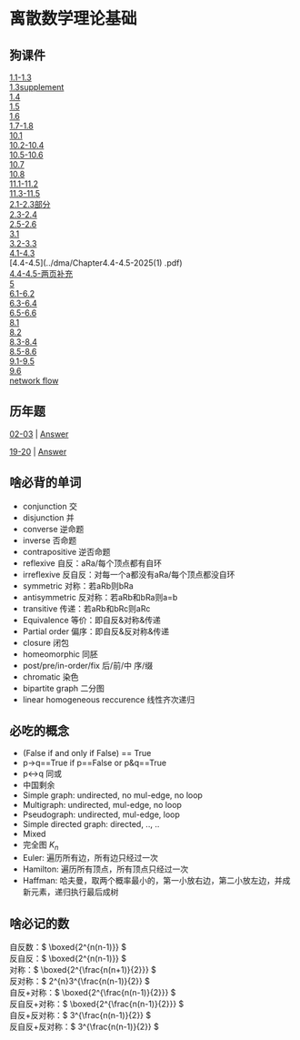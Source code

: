 # 离散数学理论基础

## 狗课件
[1.1-1.3](../dma/Chapter1.1-1.3-2025.pdf)  
[1.3supplement](../dma/Chapter1.3supplement-2025.pdf)  
[1.4](../dma/Chapter1.4-2025.pdf)  
[1.5](../dma/Chapter1.5-2025.pdf)  
[1.6](../dma/Chapter1.6-2025.pdf)  
[1.7-1.8](../dma/Chapter1.7-1.8-2025.pdf)  
[10.1](../dma/Chapter10.1-2025.pdf)  
[10.2-10.4](../dma/Chapter10.2-10.4-2025.pdf)  
[10.5-10.6](../dma/Chapter10.5-10.6-2025.pdf)  
[10.7](../dma/Chapter10.7-2025.pdf)  
[10.8](../dma/Chapter10.8-2025.pdf)  
[11.1-11.2](../dma/Chapter11.1-11.2-2025.pdf)  
[11.3-11.5](../dma/Chapter11.3-11.5-2025.pdf)  
[2.1-2.3部分](../dma/Chapter2.1-2.3部分-2025.pdf)  
[2.3-2.4](../dma/Chapter2.3-2.4-2025.pdf)  
[2.5-2.6](../dma/Chapter2.5-2.6-2025.pdf)  
[3.1](../dma/Chapter3.1-2025.pdf)  
[3.2-3.3](../dma/Chapter3.2-3.3-2025.pdf)  
[4.1-4.3](../dma/Chapter4.1-4.3-2025.pdf)  
[4.4-4.5](../dma/Chapter4.4-4.5-2025(1)  .pdf)  
[4.4-4.5-两页补充](../dma/Chapter4.4-4.5-两页补充.pdf)  
[5](../dma/Chapter5-2025.pdf)  
[6.1-6.2](../dma/Chapter6.1-6.2-2025.pdf)  
[6.3-6.4](../dma/Chapter6.3-6.4-2025.pdf)  
[6.5-6.6](../dma/Chapter6.5-6.6-2025.pdf)  
[8.1](../dma/Chapter8.1-2025.pdf)  
[8.2](../dma/Chapter8.2-2025.pdf)  
[8.3-8.4](../dma/Chapter8.3-8.4-2025.pdf)  
[8.5-8.6](../dma/Chapter8.5-8.6-2025.pdf)  
[9.1-9.5](../dma/Chapter9.1-9.5-2025.pdf)  
[9.6](../dma/Chapter9.6-2025.pdf)  
[network flow](../dma/networkflow2025.pdf)

## 历年题

[02-03](../dma/02-03期末(1).pdf) | [Answer](../dma/02-03答案(1).pdf)

[19-20](../dma/dm-fexam-19(1).pdf) | [Answer](../dma/dm-fexam-19key(1).pdf)

## 啥必背的单词

- conjunction 交
- disjunction 并
- converse 逆命题
- inverse 否命题
- contrapositive 逆否命题
- reflexive 自反：aRa/每个顶点都有自环
- irreflexive 反自反：对每一个a都没有aRa/每个顶点都没自环
- symmetric 对称：若aRb则bRa
- antisymmetric 反对称：若aRb和bRa则a=b
- transitive 传递：若aRb和bRc则aRc
- Equivalence 等价：即自反&对称&传递
- Partial order 偏序：即自反&反对称&传递
- closure 闭包
- homeomorphic 同胚
- post/pre/in-order/fix 后/前/中 序/缀
- chromatic 染色
- bipartite graph 二分图
- linear homogeneous reccurence 线性齐次递归



## 必吃的概念

- (False if and only if False) == True
- p->q==True if p==False or p&q==True
- p<->q 同或
- 中国剩余
- Simple graph: undirected, no mul-edge, no loop
- Multigraph: undirected, mul-edge, no loop
- Pseudograph: undirected, mul-edge, loop
- Simple directed graph: directed, .., ..
- Mixed
- 完全图 $K_n$ 
- Euler: 遍历所有边，所有边只经过一次
- Hamilton: 遍历所有顶点，所有顶点只经过一次
- Haffman: 哈夫曼，取两个概率最小的，第一小放右边，第二小放左边，并成新元素，递归执行最后成树

## 啥必记的数

自反数：$ \boxed{2^{n(n-1)}} $  
反自反：$ \boxed{2^{n(n-1)}} $  
对称：$ \boxed{2^{\frac{n(n+1)}{2}}} $  
反对称：$ 2^{n}3^{\frac{n(n-1)}{2}} $  
自反+对称：$ \boxed{2^{\frac{n(n-1)}{2}}} $  
反自反+对称：$ \boxed{2^{\frac{n(n-1)}{2}}} $  
自反+反对称：$ 3^{\frac{n(n-1)}{2}} $  
反自反+反对称：$ 3^{\frac{n(n-1)}{2}} $  



